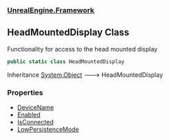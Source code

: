### [UnrealEngine.Framework](./UnrealEngine-Framework.md 'UnrealEngine.Framework')
## HeadMountedDisplay Class
Functionality for access to the head mounted display  
```csharp
public static class HeadMountedDisplay
```
Inheritance [System.Object](https://docs.microsoft.com/en-us/dotnet/api/System.Object 'System.Object') &#129106; HeadMountedDisplay  
### Properties
- [DeviceName](./UnrealEngine-Framework-HeadMountedDisplay-DeviceName.md 'UnrealEngine.Framework.HeadMountedDisplay.DeviceName')
- [Enabled](./UnrealEngine-Framework-HeadMountedDisplay-Enabled.md 'UnrealEngine.Framework.HeadMountedDisplay.Enabled')
- [IsConnected](./UnrealEngine-Framework-HeadMountedDisplay-IsConnected.md 'UnrealEngine.Framework.HeadMountedDisplay.IsConnected')
- [LowPersistenceMode](./UnrealEngine-Framework-HeadMountedDisplay-LowPersistenceMode.md 'UnrealEngine.Framework.HeadMountedDisplay.LowPersistenceMode')
